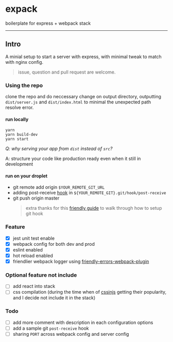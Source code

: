 # expack

boilerplate for express + webpack stack

---

## Intro

A minial setup to start a server with express, with minimal tweak to match with nginx config.

> issue, question and pull request are welcome.

### Using the repo

clone the repo and do neccessary change on output directory, outputting `dist/server.js` and `dist/index.html` to minimal the unexpected path resolve error.

#### run locally

```
yarn
yarn build-dev
yarn start
```

_Q: why serving your app from `dist` instead of `src`?_

A: structure your code like production ready even when it still in development

#### run on your droplet

- git remote add origin `$YOUR_REMOTE_GIT_URL`
- adding post-receive [hook](https://git-scm.com/book/en/v2/Customizing-Git-Git-Hooks) in `${YOUR_REMOTE_GIT}.git/hook/post-receive`
- git push origin master
  > extra thanks for this [friendly guide](https://medium.com/@aunnnn/automate-digitalocean-deployment-for-node-js-with-git-and-pm2-67a3cfa7a02b) to walk through how to setup git hook

### Feature

- [x] jest unit test enable
- [x] webpack config for both dev and prod
- [x] eslint enabled
- [x] hot reload enabled
- [x] friendlier webpack logger using [friendly-errors-webpack-plugin](https://github.com/geowarin/friendly-errors-webpack-plugin#readme)

### Optional feature not include

- [ ] add react into stack
- [ ] css compilation (during the time when of [cssinjs](https://github.com/cssinjs) getting their popularity, and I decide not include it in the stack)

### Todo

- [ ] add more comment with description in each configuration options
- [ ] add a sample git `post-receive` hook
- [ ] sharing `PORT` across webpack config and server config
